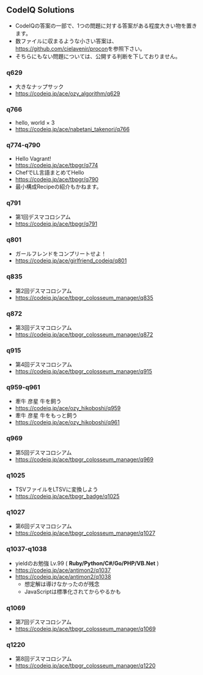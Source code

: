 ## CodeIQ Solutions
- CodeIQの答案の一部で、1つの問題に対する答案がある程度大きい物を置きます。
- 数ファイルに収まるような小さい答案は、<https://github.com/cielavenir/procon>を参照下さい。
- そちらにもない問題については、公開する判断を下しておりません。

### q629
- 大きなナップサック
- <https://codeiq.jp/ace/ozy_algorithm/q629>

### q766
- hello, world × 3
- <https://codeiq.jp/ace/nabetani_takenori/q766>

### q774-q790
- Hello Vagrant!
- <https://codeiq.jp/ace/tbpgr/q774>
- ChefでLL言語まとめてHello
- <https://codeiq.jp/ace/tbpgr/q790>
- 最小構成Recipeの紹介もかねます。

### q791
- 第1回デスマコロシアム
- <https://codeiq.jp/ace/tbpgr/q791>

### q801
- ガールフレンドをコンプリートせよ！
- <https://codeiq.jp/ace/girlfriend_codeiq/q801>

### q835
- 第2回デスマコロシアム
- <https://codeiq.jp/ace/tbpgr_colosseum_manager/q835>

### q872
- 第3回デスマコロシアム
- <https://codeiq.jp/ace/tbpgr_colosseum_manager/q872>

### q915
- 第4回デスマコロシアム
- <https://codeiq.jp/ace/tbpgr_colosseum_manager/q915>

### q959-q961
- 牽牛 彦星 牛を飼う
- <https://codeiq.jp/ace/ozy_hikoboshi/q959>
- 牽牛 彦星 牛をもっと飼う
- <https://codeiq.jp/ace/ozy_hikoboshi/q961>

### q969
- 第5回デスマコロシアム
- <https://codeiq.jp/ace/tbpgr_colosseum_manager/q969>

### q1025
- TSVファイルをLTSVに変換しよう
- <https://codeiq.jp/ace/tbpgr_badge/q1025>

### q1027
- 第6回デスマコロシアム
- <https://codeiq.jp/ace/tbpgr_colosseum_manager/q1027>

### q1037-q1038
- yieldのお勉強 Lv.99 ( **Ruby/Python/C#/Go/PHP/VB.Net** )
- <https://codeiq.jp/ace/antimon2/q1037>
- <https://codeiq.jp/ace/antimon2/q1038>
  - 想定解は導けなかったのが残念
  - JavaScriptは標準化されてからやるかも

### q1069
- 第7回デスマコロシアム
- <https://codeiq.jp/ace/tbpgr_colosseum_manager/q1069>

### q1220
- 第8回デスマコロシアム
- <https://codeiq.jp/ace/tbpgr_colosseum_manager/q1220>

